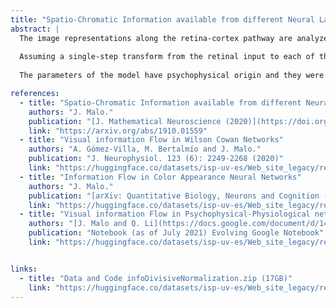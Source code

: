 ```yaml
---
title: "Spatio-Chromatic Information available from different Neural Layers (J. Malo, Journal of Mathematical Neuroscience 2020)"
abstract: |
  The image representations along the retina-cortex pathway are analyzed in terms of their ability to capture information about the visual scenes. The considered series of representations includes: (1) the LMS retinal images, (2) their von-Kries adapted version, (3) the opponent images at LGN, (4) their nonlinear version after Weber-like saturation, (5) the cortical local-frequency representation filtered by achromatic and chromatic CSFs, and (6) the cortical representation after divisive normalization. 
  
  Assuming a single-step transform from the retinal input to each of these representations, and sensors of the same Signal-to-Noise quality in each representation, our estimations of transmitted information show that: (a) progressively deeper representations are better in terms of the amount of captured information, (b) the transmitted information up to the cortical representation follows the probability of natural scenes over the chromatic and achromatic dimensions of the stimulus space, (c) the contribution of spatial transforms to capture visual information is substantially greater (67%) than the contribution of chromatic transforms (33%), and (d) nonlinearities of the responses contribute substantially to the transmitted information (about 28%) but less than the linear transforms (72%).
  
  The parameters of the model have psychophysical origin and they were not statistically optimized in any way. The information estimates were computed using our [Gaussianization transform](./../rbig4it) (Laparra et al. IEEE TNN 11) over our database of colorimetrically-calibrated images (Laparra et al. Neur.Comp. 12), but equivalent results are obtained using other estimates (e.g. offset corrected Kozachenko-Leonenko [Marin et al. IEEE PAMI 13]) or other databases (e.g. Foster et al [Vis.Res.15,16]).

references:
  - title: "Spatio-Chromatic Information available from different Neural Layers via Gaussianization"
    authors: "J. Malo."
    publication: "[J. Mathematical Neuroscience (2020)](https://doi.org/10.1186/s13408-020-00095-8)"
    link: "https://arxiv.org/abs/1910.01559"
  - title: "Visual information Flow in Wilson Cowan Networks"
    authors: "A. Gómez-Villa, M. Bertalmío and J. Malo."
    publication: "J. Neurophysiol. 123 (6): 2249-2268 (2020)"
    link: "https://huggingface.co/datasets/isp-uv-es/Web_site_legacy/resolve/main/code/soft_visioncolor/infoWC_JNP19.pdf"
  - title: "Information Flow in Color Appearance Neural Networks"
    authors: "J. Malo."
    publication: "[arXiv: Quantitative Biology, Neurons and Cognition (2019)](https://arxiv.org/abs/1912.12093)"
    link: "https://huggingface.co/datasets/isp-uv-es/Web_site_legacy/resolve/main/code/soft_visioncolor/Entropy_conf_2020.pdf"
  - title: "Visual information Flow in Psychophysical-Physiological networks"
    authors: "[J. Malo and Q. Li](https://docs.google.com/document/d/14LvHeix6zE92e-T4w7e9ZmBqS6uVd4uOJ22N6-NFCc0/edit)"
    publication: "Notebook (as of July 2021) Evolving Google Notebook"
    link: "https://huggingface.co/datasets/isp-uv-es/Web_site_legacy/resolve/main/code/soft_visioncolor/NOTES_info_flow_psycho_models.pdf"


links:
  - title: "Data and Code infoDivisiveNormalization.zip (17GB)"
    link: "https://huggingface.co/datasets/isp-uv-es/Web_site_legacy/resolve/main/code/soft_visioncolor/infoDivisiveNormalization.zip"
---
```


